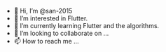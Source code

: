 - 👋 Hi, I’m @san-2015
- 👀 I’m interested in Flutter.
- 🌱 I’m currently learning Flutter and the algorithms.
- 💞️ I’m looking to collaborate on ...
- 📫 How to reach me ...

<!---
san-2015/san-2015 is a ✨ special ✨ repository because its `README.md` (this file) appears on your GitHub profile.
You can click the Preview link to take a look at your changes.
--->

